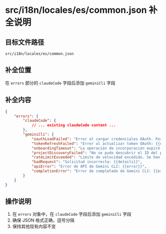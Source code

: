 # src/i18n/locales/es/common.json 补全说明

## 目标文件路径

`src/i18n/locales/es/common.json`

## 补全位置

在 `errors` 部分的 `claudeCode` 字段后添加 `geminiCli` 字段

## 补全内容

```json
{
	"errors": {
		"claudeCode": {
			// ... existing claudeCode content ...
		},
		"geminiCli": {
			"oauthLoadFailed": "Error al cargar credenciales OAuth. Por favor autentícate primero: {{error}}",
			"tokenRefreshFailed": "Error al actualizar token OAuth: {{error}}",
			"onboardingTimeout": "La operación de incorporación expiró después de 60 segundos. Inténtalo de nuevo más tarde.",
			"projectDiscoveryFailed": "No se pudo descubrir el ID del proyecto. Asegúrate de estar autenticado con 'gemini auth'.",
			"rateLimitExceeded": "Límite de velocidad excedido. Se han alcanzado los límites del nivel gratuito.",
			"badRequest": "Solicitud incorrecta: {{details}}",
			"apiError": "Error de API de Gemini CLI: {{error}}",
			"completionError": "Error de completado de Gemini CLI: {{error}}"
		}
	}
}
```

## 操作说明

1. 在 `errors` 对象中，在 `claudeCode` 字段后添加 `geminiCli` 字段
2. 确保 JSON 格式正确，逗号分隔
3. 保持其他现有内容不变
